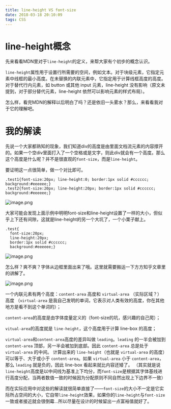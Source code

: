 ```yaml
---
title: line-height VS font-size
date: 2018-03-18 20:10:09
tags: CSS
---
```


# line-height概念

先来看看MDN里对于`line-height`的定义，来帮大家有个初步的概念认识。

`line-height`属性用于设置行所需要的空间，例如文本。对于块级元素，它指定元素中线框的最小高度。在未替换的内联元素中，它指定用于计算线框高度的高度。对于替代行内元素，如 button 或其他 input 元素，line-height 没有影响（原文未提到，对于部分替代元素，line-height 依然可以影响元素的样式布局）。

怎么样，看完MDN的解释以后明白了吗？还是依旧一头雾水？那么，来看看我对于它的理解吧。

# 我的解读

先说一个大家都熟知的现象，我们知道div的高度是由里面文档流元素的内容撑开的。如果一个空div里面打入了一个空格或是文字，则此div就会有一个高度。那么这个高度是什么呢？并不是很直观的`font-size`，而是`line-height`。

要证明这一点很简单，做一个对比即可。

```
.test1{font-size:20px; line-height:0; border:1px solid #cccccc; background:#eeeeee;}
.test2{font-size:20px; line-height:20px; border:1px solid #cccccc; background:#eeeeee;}
```

![image.png](http://upload-images.jianshu.io/upload_images/2244949-0250ec806e5cdfd8.png?imageMogr2/auto-orient/strip%7CimageView2/2/w/1240)

大家可能会发现上面示例中明明font-size和line-height设置了一样的大小，但似乎上下还有间隙，这就是line-height的另一个大坑了，一个小栗子献上。

```
.test{
  font-size:20px; 
  line-height:20px; 
  border:1px solid #cccccc; 
  background:#eeeeee;}
```

![image.png](http://upload-images.jianshu.io/upload_images/2244949-31a970bfe3c8f2c2.png?imageMogr2/auto-orient/strip%7CimageView2/2/w/1240)

怎么样？爽不爽？字体从边框里面出来了哦。这里就需要搬运一下方方知乎文章里的讲解了。

![image.png](http://upload-images.jianshu.io/upload_images/2244949-3f1a0e1a3d80cdd3.png?imageMogr2/auto-orient/strip%7CimageView2/2/w/1240)

 一个内联元素有两个高度：`content-area` 高度和 `virtual-area` （实际区域？）高度
（`virtual-area` 是我自己发明的单词，它表示对人类有效的高度，你在其他地方是看不到这个单词的）；

`content-area`的高度是由字体度量定义的（font-size的坑，感兴趣的自己爬）；

`vitual-area`的高度就是 `line-height`，这个高度用于计算 line-box 的高度；

`virtual-area`和`content-area`高度的差异叫做 `leading`。`leading` 的一半会被加到 `content-area` 顶部，另一半会被加到底部。因此 `content-area` 总是处于 `virtual-area` 的中间。
计算出来的 `line-height`（也就是 `virtual-area` 的高度）可以等于、大于或小于 `content-area`。如果 `virtual-area` 小于 `content-area`，那么 `leading` 就是负的，因此 line-box 看起来就比内容还矮了。
（其实就是说`line-height`高度是以中间线为基准上下均分，而`font-size`是根据其字体基线进行高度分配，当两者数值一致的时候因为分配原则不同自然出现上下边界不一致）

而在实际应用中对这些的解读就很简单直接了——`font-size`的大小不一定是它实际所占空间的大小，它自带`line-height`效果，如果你的`line-height`与`font-size`一致或者接近就会很倒霉...所以尽量在设计的时候留出一点富裕值就好了。


